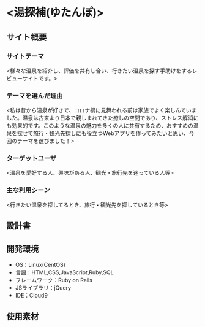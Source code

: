 # <湯探補(ゆたんぽ)>

## サイト概要
### サイトテーマ
<様々な温泉を紹介し、評価を共有し合い、行きたい温泉を探す手助けをするレビューサイトです。>

### テーマを選んだ理由
<私は昔から温泉が好きで、コロナ禍に見舞われる前は家族でよく楽しんでいました。温泉は古来より日本で親しまれてきた癒しの空間であり、ストレス解消にも効果的です。このような温泉の魅力を多くの人に共有するため、おすすめの温泉を探せて旅行・観光先探しにも役立つWebアプリを作ってみたいと思い、今回のテーマを選びました！>

### ターゲットユーザ
<温泉を愛好する人、興味がある人、観光・旅行先を迷っている人等>

### 主な利用シーン
<行きたい温泉を探してるとき、旅行・観光先を探しているとき等>

## 設計書

## 開発環境
- OS：Linux(CentOS)
- 言語：HTML,CSS,JavaScript,Ruby,SQL
- フレームワーク：Ruby on Rails
- JSライブラリ：jQuery
- IDE：Cloud9

## 使用素材